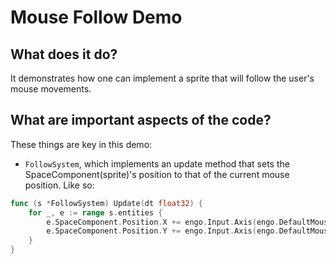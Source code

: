 # Mouse Follow Demo

## What does it do?
It demonstrates how one can implement a sprite that will follow the user's mouse movements.

## What are important aspects of the code?
These things are key in this demo:

* `FollowSystem`, which implements an update method that sets the SpaceComponent(sprite)'s position to that of the current mouse position. Like so:
```go
func (s *FollowSystem) Update(dt float32) {
    for _, e := range s.entities {
        e.SpaceComponent.Position.X += engo.Input.Axis(engo.DefaultMouseXAxis).Value()
        e.SpaceComponent.Position.Y += engo.Input.Axis(engo.DefaultMouseYAxis).Value()
    }
}
```
